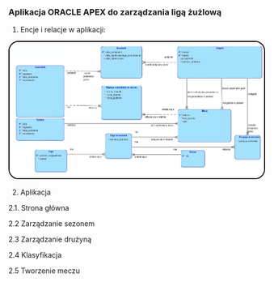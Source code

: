 ### Aplikacja ORACLE APEX do zarządzania ligą żużlową
1. Encje i relacje w aplikacji:

<img src='erd.png' alt='erd_schemat' style='border: 2px solid black;border-radius:20px'>

2. Aplikacja
   
2.1. Strona główna


2.2  Zarządzanie sezonem


2.3  Zarządzanie drużyną


2.4  Klasyfikacja


2.5  Tworzenie meczu

   
 
